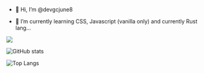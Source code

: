 - 👋 Hi, I’m @devgcjune8

- 🌱 I’m currently learning CSS, Javascript (vanilla only) and currently Rust lang...


![](https://visitor-badge.laobi.icu/badge?page_id=devgcjune8.devgcjune8)

![GitHub stats](https://github-readme-stats.vercel.app/api?username=devgcjune8&show_icons=true&theme=tokyonight)

![Top Langs](https://github-readme-stats.vercel.app/api/top-langs/?username=devgcjune8&theme=tokyonight)
